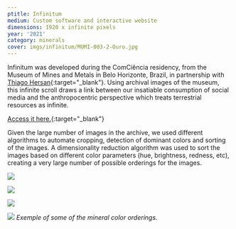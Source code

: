 ```yaml
---
ptitle: Infinitum
medium: Custom software and interactive website
dimensions: 1920 x infinite pixels
year: '2021'
category: minerals
cover: imgs/infinitum/MUMI-003-2-Ouro.jpg
---
```

Infinitum was developed during the ComCiência residency, from the Museum of Mines and Metals in Belo Horizonte, Brazil, in partnership with [Thiago Hersan](https://thiagohersan.com/){:target="_blank"}. Using archival images of the museum, this infinite scroll draws a link between our insatiable consumption of social media and the anthropocentric perspective which treats terrestrial resources as infinite.

[Access it here.](https://infinitum.marinagem.com/){:target="_blank"}

Given the large number of images in the archive, we used different algorithms to automate cropping, detection of dominant colors and sorting of the images. A dimensionality reduction algorithm was used to sort the images based on different color parameters (hue, brightness, redness, etc), creating a very large number of possible orderings for the images.

![]({{site.baseurl}}/imgs/infinitum/mapa_textura.jpg)

![]({{site.baseurl}}/imgs/infinitum/Infinitum_0_laranja.jpg)

![]({{site.baseurl}}/imgs/infinitum/Infinitum_1_white.jpg)

![]({{site.baseurl}}/imgs/infinitum/Infinitum_2_green.jpg)
_Exemple of some of the mineral color orderings._
